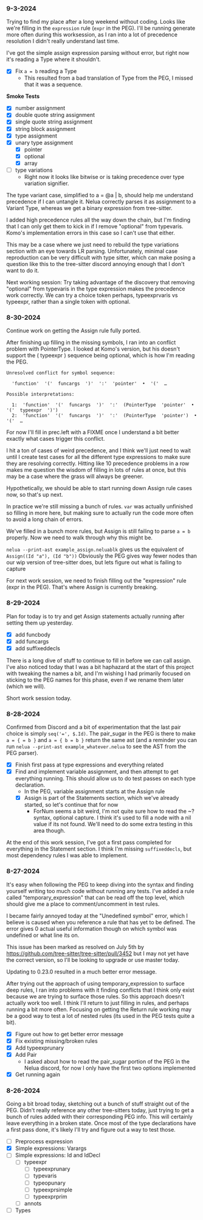 ### 9-3-2024
Trying to find my place after a long weekend without coding. Looks like we're filling in the `expression` rule (`expr` in the PEG). I'll be running generate more often during this worksession, as I ran into a lot of precedence resolution I didn't really understand last time.

I've got the simple assign expression parsing without error, but right now it's reading a Type where it shouldn't.

- [x] Fix `a = b` reading a Type
  - This resulted from a bad translation of Type from the PEG, I missed that it was a sequence.

**Smoke Tests**
- [x] number assignment
- [x] double quote string assignment
- [x] single quote string assignment
- [x] string block assignment
- [x] type assignment
- [x] unary type assignment
  - [x] pointer
  - [x] optional
  - [x] array
- [ ] type variations
  - Right now it looks like bitwise or is taking precedence over type variation signifier.
  
The type variant case, simplified to a = @a | b, should help me understand precedence if I can untangle it. Nelua correctly parses it as assignment to a Variant Type, whereas we get a binary expression from tree-sitter.

I added high precedence rules all the way down the chain, but I'm finding that I can only get them to kick in if I remove "optional" from typevaris. Komo's implementation errors in this case so I can't use that either.

This may be a case where we just need to rebuild the type variations section with an eye towards LR parsing. Unfortunately, minimal case reproduction can be very difficult with type sitter, which can make posing a question like this to the tree-sitter discord annoying enough that I don't want to do it.

Next working session: Try taking advantage of the discovery that removing "optional" from typevaris in the type expression makes the precedence work correctly. We can try a choice token perhaps, typeexprvaris vs typeexpr, rather than a single token with optional.


### 8-30-2024
Continue work on getting the Assign rule fully ported.

After finishing up filling in the missing symbols, I ran into an conflict problem with PointerType. I looked at Komo's version, but his doesn't support the ( typeexpr ) sequence being optional, which is how I'm reading the PEG.

```
Unresolved conflict for symbol sequence:

  'function'  '('  funcargs  ')'  ':'  'pointer'  •  '('  …

Possible interpretations:

  1:  'function'  '('  funcargs  ')'  ':'  (PointerType  'pointer'  •  '('  typeexpr  ')')
  2:  'function'  '('  funcargs  ')'  ':'  (PointerType  'pointer')  •  '('  …
```

For now I'll fill in prec.left with a FIXME once I understand a bit better exactly what cases trigger this conflict.

I hit a ton of cases of weird precedence, and I think we'll just need to wait until I create test cases for all the different type expressions to make sure they are resolving correctly. Hitting like 10 precedence problems in a row makes me question the wisdom of filling in lots of rules at once, but this may be a case where the grass will always be greener.

Hypothetically, we should be able to start running down Assign rule cases now, so that's up next.

In practice we're still missing a bunch of rules. `var` was actually unfinished so filling in more here, but making sure to actually run the code more often to avoid a long chain of errors.

We've filled in a bunch more rules, but Assign is still failing to parse `a = b` properly. Now we need to walk through why this might be.

`nelua --print-ast example_assign.neluablk` gives us the equivalent of `Assign((Id "a"), (Id "b"))`
Obviously the PEG gives way fewer nodes than our wip version of tree-sitter does, but lets figure out what is failing to capture

For next work session, we need to finish filling out the "expression" rule (expr in the PEG). That's where Assign is currently breaking.
 

### 8-29-2024
Plan for today is to try and get Assign statements actually running after setting them up yesterday.

- [x] add funcbody
- [x] add funcargs
- [x] add suffixeddecls

There is a long dive of stuff to continue to fill in before we can call assign. I've also noticed today that I was a bit haphazard at the start of this project with tweaking the names a bit, and I'm wishing I had primarily focused on sticking to the PEG names for this phase, even if we rename them later (which we will).

Short work session today.

### 8-28-2024
Confirmed from Discord and a bit of experimentation that the last pair choice is simply `seq('=', $.Id)`. The pair_sugar in the PEG is there to make `a = { = b }` and `a = { b = b }` return the same ast (and a reminder you can run `nelua --print-ast example_whatever.nelua` to see the AST from the PEG parser).

- [x] Finish first pass at type expressions and everything related
- [x] Find and implement variable assignment, and then attempt to get everything running. This should allow us to do test passes on each type declaration.
  - In the PEG, variable assignment starts at the Assign rule 
  - [x] Assign is part of the Statements section, which we've already started, so let's continue that for now
    - ForNum seems a bit weird, I'm not quite sure how to read the ~? syntax, optional capture. I think it's used to fill a node with a nil value if its not found. We'll need to do some extra testing in this area though.

At the end of this work session, I've got a first pass completed for everything in the Statement section. I think I'm missing `suffixeddecls`, but most dependency rules I was able to implement.

### 8-27-2024
It's easy when following the PEG to keep diving into the syntax and finding yourself writing too much code without running any tests. I've added a rule called "temporary_expression" that can be read off the top level, which should give me a place to comment/uncomment in test rules.

I became fairly annoyed today at the "Unedefined symbol" error, which I believe is caused when you reference a rule that has yet to be defined. The error gives 0 actual useful information though on which symbol was undefined or what line its on.

This issue has been marked as resolved on July 5th by https://github.com/tree-sitter/tree-sitter/pull/3452 but I may not yet have the correct version, so I'll be looking to upgrade or use master today.

Updating to 0.23.0 resulted in a much better error message.


After trying out the approach of using temporary_expression to surface deep rules, I ran into problems with it finding conflicts that I think only exist because we are trying to surface those rules. So this approach doesn't actually work too well. I think I'll return to just filling in rules, and perhaps running a bit more often. Focusing on getting the Return rule working may be a good way to test a lot of nested rules (its used in the PEG tests quite a bit).

- [x] Figure out how to get better error message
- [x] Fix existing missing/broken rules
- [x] Add typeexprunary
- [x] Add Pair
  - I asked about how to read the pair_sugar portion of the PEG in the Nelua discord, for now I only have the first two options implemented
- [x] Get running again

### 8-26-2024
Going a bit broad today, sketching out a bunch of stuff straight out of the PEG.  Didn't really reference any other tree-sitters today, just trying to get a bunch of rules added with their corresponding PEG info. This will certainly leave everything in a broken state. Once most of the type declarations have a first pass done, it's likely I'll try and figure out a way to test those.

- [ ] Preprocess expression
- [x] Simple expressions: Varargs
- [ ] Simple expressions: Id and IdDecl
  - [ ] typeexpr
    - [ ] typeexprunary
    - [ ] typevaris
    - [ ] typeopunary
    - [ ] typeexprsimple
    - [ ] typeexprprim
  - [ ] annots
- [ ] Types

